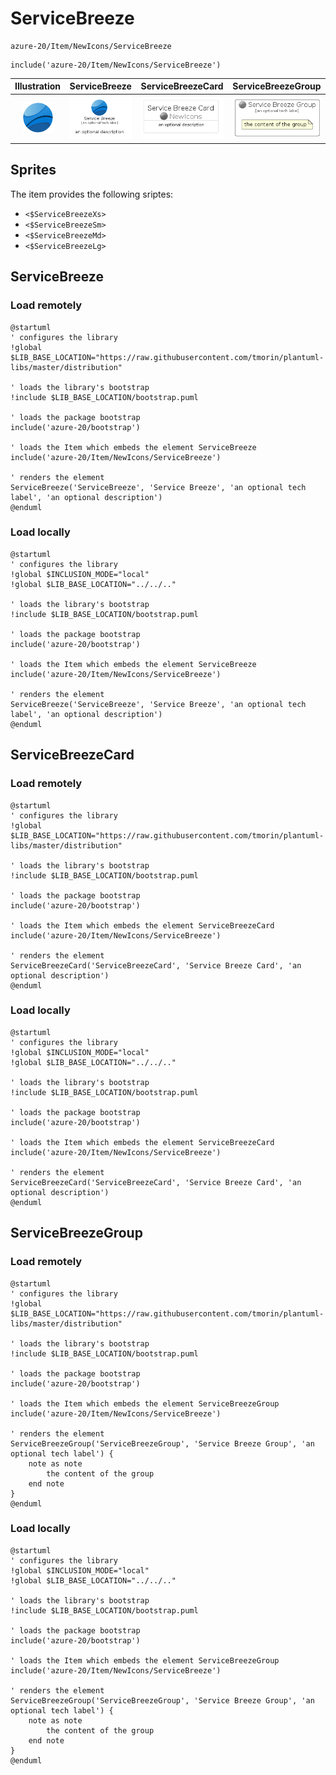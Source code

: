 # ServiceBreeze


```text
azure-20/Item/NewIcons/ServiceBreeze
```

```text
include('azure-20/Item/NewIcons/ServiceBreeze')
```



| Illustration | ServiceBreeze | ServiceBreezeCard | ServiceBreezeGroup |
| :---: | :---: | :---: | :---: |
| ![illustration for Illustration](../../../azure-20/Item/NewIcons/ServiceBreeze.png) | ![illustration for ServiceBreeze](../../../azure-20/Item/NewIcons/ServiceBreeze.Local.png) | ![illustration for ServiceBreezeCard](../../../azure-20/Item/NewIcons/ServiceBreezeCard.Local.png) | ![illustration for ServiceBreezeGroup](../../../azure-20/Item/NewIcons/ServiceBreezeGroup.Local.png) |



## Sprites
The item provides the following sriptes:

- `<$ServiceBreezeXs>`
- `<$ServiceBreezeSm>`
- `<$ServiceBreezeMd>`
- `<$ServiceBreezeLg>`





## ServiceBreeze

### Load remotely
```plantuml
@startuml
' configures the library
!global $LIB_BASE_LOCATION="https://raw.githubusercontent.com/tmorin/plantuml-libs/master/distribution"

' loads the library's bootstrap
!include $LIB_BASE_LOCATION/bootstrap.puml

' loads the package bootstrap
include('azure-20/bootstrap')

' loads the Item which embeds the element ServiceBreeze
include('azure-20/Item/NewIcons/ServiceBreeze')

' renders the element
ServiceBreeze('ServiceBreeze', 'Service Breeze', 'an optional tech label', 'an optional description')
@enduml
```

### Load locally
```plantuml
@startuml
' configures the library
!global $INCLUSION_MODE="local"
!global $LIB_BASE_LOCATION="../../.."

' loads the library's bootstrap
!include $LIB_BASE_LOCATION/bootstrap.puml

' loads the package bootstrap
include('azure-20/bootstrap')

' loads the Item which embeds the element ServiceBreeze
include('azure-20/Item/NewIcons/ServiceBreeze')

' renders the element
ServiceBreeze('ServiceBreeze', 'Service Breeze', 'an optional tech label', 'an optional description')
@enduml
```

## ServiceBreezeCard

### Load remotely
```plantuml
@startuml
' configures the library
!global $LIB_BASE_LOCATION="https://raw.githubusercontent.com/tmorin/plantuml-libs/master/distribution"

' loads the library's bootstrap
!include $LIB_BASE_LOCATION/bootstrap.puml

' loads the package bootstrap
include('azure-20/bootstrap')

' loads the Item which embeds the element ServiceBreezeCard
include('azure-20/Item/NewIcons/ServiceBreeze')

' renders the element
ServiceBreezeCard('ServiceBreezeCard', 'Service Breeze Card', 'an optional description')
@enduml
```

### Load locally
```plantuml
@startuml
' configures the library
!global $INCLUSION_MODE="local"
!global $LIB_BASE_LOCATION="../../.."

' loads the library's bootstrap
!include $LIB_BASE_LOCATION/bootstrap.puml

' loads the package bootstrap
include('azure-20/bootstrap')

' loads the Item which embeds the element ServiceBreezeCard
include('azure-20/Item/NewIcons/ServiceBreeze')

' renders the element
ServiceBreezeCard('ServiceBreezeCard', 'Service Breeze Card', 'an optional description')
@enduml
```

## ServiceBreezeGroup

### Load remotely
```plantuml
@startuml
' configures the library
!global $LIB_BASE_LOCATION="https://raw.githubusercontent.com/tmorin/plantuml-libs/master/distribution"

' loads the library's bootstrap
!include $LIB_BASE_LOCATION/bootstrap.puml

' loads the package bootstrap
include('azure-20/bootstrap')

' loads the Item which embeds the element ServiceBreezeGroup
include('azure-20/Item/NewIcons/ServiceBreeze')

' renders the element
ServiceBreezeGroup('ServiceBreezeGroup', 'Service Breeze Group', 'an optional tech label') {
    note as note
        the content of the group
    end note
}
@enduml
```

### Load locally
```plantuml
@startuml
' configures the library
!global $INCLUSION_MODE="local"
!global $LIB_BASE_LOCATION="../../.."

' loads the library's bootstrap
!include $LIB_BASE_LOCATION/bootstrap.puml

' loads the package bootstrap
include('azure-20/bootstrap')

' loads the Item which embeds the element ServiceBreezeGroup
include('azure-20/Item/NewIcons/ServiceBreeze')

' renders the element
ServiceBreezeGroup('ServiceBreezeGroup', 'Service Breeze Group', 'an optional tech label') {
    note as note
        the content of the group
    end note
}
@enduml
```

